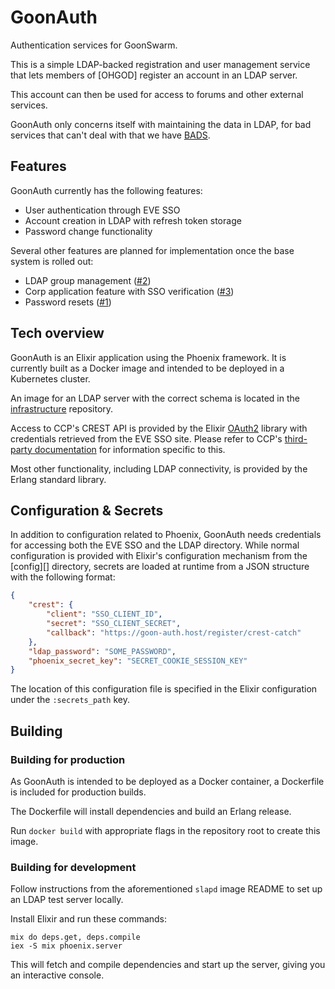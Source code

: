 # GoonAuth

Authentication services for GoonSwarm.

This is a simple LDAP-backed registration and user management service that lets
members of [OHGOD] register an account in an LDAP server.

This account can then be used for access to forums and other external services.

GoonAuth only concerns itself with maintaining the data in LDAP, for bad services
that can't deal with that we have [BADS][].

## Features

GoonAuth currently has the following features:

* User authentication through EVE SSO
* Account creation in LDAP with refresh token storage
* Password change functionality

Several other features are planned for implementation once the base system is
rolled out:

* LDAP group management ([#2][])
* Corp application feature with SSO verification ([#3][])
* Password resets ([#1][])

## Tech overview

GoonAuth is an Elixir application using the Phoenix framework. It is currently
built as a Docker image and intended to be deployed in a Kubernetes cluster.

An image for an LDAP server with the correct schema is located in the
[infrastructure][] repository.

Access to CCP's CREST API is provided by the Elixir [OAuth2][] library with
credentials retrieved from the EVE SSO site. Please refer to CCP's
[third-party documentation][] for information specific to this.

Most other functionality, including LDAP connectivity, is provided by the Erlang
standard library.

## Configuration & Secrets

In addition to configuration related to Phoenix, GoonAuth needs credentials for
accessing both the EVE SSO and the LDAP directory. While normal configuration is
provided with Elixir's configuration mechanism from the [config][] directory,
secrets are loaded at runtime from a JSON structure with the following format:

```json
{
    "crest": {
        "client": "SSO_CLIENT_ID",
        "secret": "SSO_CLIENT_SECRET",
        "callback": "https://goon-auth.host/register/crest-catch"
    },
    "ldap_password": "SOME_PASSWORD",
    "phoenix_secret_key": "SECRET_COOKIE_SESSION_KEY"
}
```

The location of this configuration file is specified in the Elixir configuration
under the `:secrets_path` key.

## Building

### Building for production

As GoonAuth is intended to be deployed as a Docker container, a Dockerfile is
included for production builds.

The Dockerfile will install dependencies and build an Erlang release.

Run `docker build` with appropriate flags in the repository root to create this
image.

### Building for development

Follow instructions from the aforementioned `slapd` image README to set up an
LDAP test server locally.

Install Elixir and run these commands:

```
mix do deps.get, deps.compile
iex -S mix phoenix.server
```

This will fetch and compile dependencies and start up the server, giving you an
interactive console.

[BADS]: https://github.com/goonswarm/bads
[infrastructure]: https://github.com/goonswarm/infrastructure
[OAuth2]: https://github.com/scrogson/oauth2
[third-party documentation]: https://eveonline-third-party-documentation.readthedocs.io/en/latest/
[#1]: https://github.com/Goonswarm/goon_auth/issues/1
[#2]: https://github.com/Goonswarm/goon_auth/issues/2
[#3]: https://github.com/Goonswarm/goon_auth/issues/3

